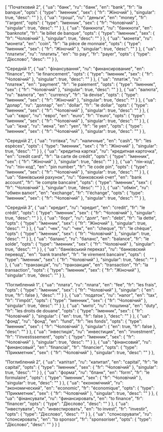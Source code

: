 [
  "Початковий 2",
  {
    "ua": "банк",
    "ru": "банк",
    "en": "bank",
    "fr": "la banque",
    "opts": {
      "type": "Іменник",
      "sex": {
        "fr": "Жіночий"
      },
      "singular": true,
      "desc": ""
    }
  },
  {
    "ua": "гроші",
    "ru": "деньги",
    "en": "money",
    "fr": "l'argent",
    "opts": {
      "type": "Іменник",
      "sex": {
        "fr": "Чоловічий"
      },
      "singular": true,
      "desc": ""
    }
  },
  {
    "ua": "банкнота",
    "ru": "банкнота",
    "en": "banknote",
    "fr": "le billet de banque",
    "opts": {
      "type": "Іменник",
      "sex": {
        "fr": "Чоловічий"
      },
      "singular": true,
      "desc": ""
    }
  },
  {
    "ua": "монета",
    "ru": "монета",
    "en": "coin",
    "fr": "la pièce de monnaie",
    "opts": {
      "type": "Іменник",
      "sex": {
        "fr": "Жіночий"
      },
      "singular": true,
      "desc": ""
    }
  },
  {
    "ua": "платити",
    "ru": "платить",
    "en": "to pay",
    "fr": "payer",
    "opts": {
      "type": "Дієслово",
      "desc": ""
    }
  },



  "Середній 1",
  {
    "ua": "фінансування",
    "ru": "финансирование",
    "en": "finance",
    "fr": "le financement",
    "opts": {
      "type": "Іменник",
      "sex": {
        "fr": "Чоловічий"
      },
      "singular": true,
      "desc": ""
    }
  },
  {
    "ua": "платіж",
    "ru": "платеж",
    "en": "payment",
    "fr": "le paiement",
    "opts": {
      "type": "Іменник",
      "sex": {
        "fr": "Чоловічий"
      },
      "singular": true,
      "desc": ""
    }
  },
  {
    "ua": "валюта",
    "ru": "валюта",
    "en": "currency",
    "fr": "la devise",
    "opts": {
      "type": "Іменник",
      "sex": {
        "fr": "Жіночий"
      },
      "singular": true,
      "desc": ""
    }
  },
  {
    "ua": "долар",
    "ru": "доллар",
    "en": "dollar",
    "fr": "le dollar",
    "opts": {
      "type": "Іменник",
      "sex": {
        "fr": "Чоловічий"
      },
      "singular": true,
      "desc": ""
    }
  },
  {
    "ua": "євро",
    "ru": "евро",
    "en": "euro",
    "fr": "l'euro",
    "opts": {
      "type": "Іменник",
      "sex": {
        "fr": "Чоловічий"
      },
      "singular": true,
      "desc": ""
    }
  },
  {
    "ua": "ієна",
    "ru": "иена",
    "en": "yen",
    "fr": "le yen",
    "opts": {
      "type": "Іменник",
      "sex": {
        "fr": "Чоловічий"
      },
      "singular": true,
      "desc": ""
    }
  },



  "Середній 2",
  {
    "ua": "готівка",
    "ru": "наличные",
    "en": "cash",
    "fr": "les espèces",
    "opts": {
      "type": "Іменник",
      "sex": {
        "fr": "Жіночий"
      },
      "singular": true,
      "desc": ""
    }
  },
  {
    "ua": "кредитна картка",
    "ru": "кредитная карточка",
    "en": "credit card",
    "fr": "la carte de crédit",
    "opts": {
      "type": "Іменник",
      "sex": {
        "fr": "Жіночий"
      },
      "singular": true,
      "desc": ""
    }
  },
  {
    "ua": "пін-код",
    "ru": "пін-код",
    "en": "pin number",
    "fr": "le code pin",
    "opts": {
      "type": "Іменник",
      "sex": {
        "fr": "Чоловічий"
      },
      "singular": true,
      "desc": ""
    }
  },
  {
    "ua": "банківський рахунок",
    "ru": "банковский счет",
    "en": "bank account",
    "fr": "le compte bancaire",
    "opts": {
      "type": "Іменник",
      "sex": {
        "fr": "Чоловічий"
      },
      "singular": true,
      "desc": ""
    }
  },
  {
    "ua": "обмін",
    "ru": "обмен валют",
    "en": "exchange",
    "fr": "l'échange",
    "opts": {
      "type": "Іменник",
      "sex": {
        "fr": "Чоловічий"
      },
      "singular": true,
      "desc": ""
    }
  },



  "Середній 3",
  {
    "ua": "кредит",
    "ru": "кредит",
    "en": "credit",
    "fr": "le crédit",
    "opts": {
      "type": "Іменник",
      "sex": {
        "fr": "Чоловічий"
      },
      "singular": true,
      "desc": ""
    }
  },
  {
    "ua": "борг",
    "ru": "долг",
    "en": "debt",
    "fr": "la dette",
    "opts": {
      "type": "Іменник",
      "sex": {
        "fr": "Жіночий"
      },
      "singular": true,
      "desc": ""
    }
  },
  {
    "ua": "чек",
    "ru": "чек",
    "en": "cheque",
    "fr": "le chèque",
    "opts": {
      "type": "Іменник",
      "sex": {
        "fr": "Чоловічий"
      },
      "singular": true,
      "desc": ""
    }
  },
  {
    "ua": "баланс",
    "ru": "баланс",
    "en": "balance",
    "fr": "le solde",
    "opts": {
      "type": "Іменник",
      "sex": {
        "fr": "Чоловічий"
      },
      "singular": true,
      "desc": ""
    }
  },
  {
    "ua": "банківський переказ",
    "ru": "банковский перевод",
    "en": "bank transfer",
    "fr": "le virement bancaire",
    "opts": {
      "type": "Іменник",
      "sex": {
        "fr": "Чоловічий"
      },
      "singular": true,
      "desc": ""
    }
  },
  {
    "ua": "транзакція",
    "ru": "транзакция",
    "en": "transaction",
    "fr": "la transaction",
    "opts": {
      "type": "Іменник",
      "sex": {
        "fr": "Жіночий"
      },
      "singular": true,
      "desc": ""
    }
  },



  "Поглиблений 1",
  {
    "ua": "плата",
    "ru": "плата",
    "en": "fee",
    "fr": "les frais",
    "opts": {
      "type": "Іменник",
      "sex": {
        "fr": "Чоловічий"
      },
      "singular": {
        "en": true,
        "fr": false
      },
      "desc": ""
    }
  },
  {
    "ua": "податок",
    "ru": "налог",
    "en": "tax",
    "fr": "l'impôt",
    "opts": {
      "type": "Іменник",
      "sex": {
        "fr": "Чоловічий"
      },
      "singular": true,
      "desc": ""
    }
  },
  {
    "ua": "мито",
    "ru": "пошлина",
    "en": "duty",
    "fr": "les droits de douane",
    "opts": {
      "type": "Іменник",
      "sex": {
        "fr": "Чоловічий"
      },
      "singular": {
        "en": true,
        "fr": false
      },
      "desc": ""
    }
  },
  {
    "ua": "фонд",
    "ru": "фонд",
    "en": "fund",
    "fr": "les fonds",
    "opts": {
      "type": "Іменник",
      "sex": {
        "fr": "Чоловічий"
      },
      "singular": {
        "en": true,
        "fr": false
      },
      "desc": ""
    }
  },
  {
    "ua": "інвестиція",
    "ru": "инвестиция",
    "en": "investment",
    "fr": "l'investissement",
    "opts": {
      "type": "Іменник",
      "sex": {
        "fr": "Чоловічий"
      },
      "singular": true,
      "desc": ""
    }
  },
  {
    "ua": "фінансовий",
    "ru": "финансовый",
    "en": "financial",
    "fr": "financier",
    "opts": {
      "type": "Прикметник",
      "sex": {
        "fr": "Чоловічий"
      },
      "singular": true,
      "desc": ""
    }
  },



  "Поглиблений 2",
  {
    "ua": "капітал",
    "ru": "капитал",
    "en": "capital",
    "fr": "le capital",
    "opts": {
      "type": "Іменник",
      "sex": {
        "fr": "Чоловічий"
      },
      "singular": true,
      "desc": ""
    }
  },
  {
    "ua": "форма",
    "ru": "бланк",
    "en": "form",
    "fr": "le formulaire",
    "opts": {
      "type": "Іменник",
      "sex": {
        "fr": "Чоловічий"
      },
      "singular": true,
      "desc": ""
    }
  },
  {
    "ua": "економічний",
    "ru": "экономический",
    "en": "economic",
    "fr": "économique",
    "opts": {
      "type": "Прикметник",
      "sex": {
        "fr": "Чоловічий"
      },
      "singular": true,
      "desc": ""
    }
  },
  {
    "ua": "фінансувати",
    "ru": "финансировать",
    "en": "to finance",
    "fr": "financer",
    "opts": {
      "type": "Дієслово",
      "desc": ""
    }
  },
  {
    "ua": "інвестувати",
    "ru": "инвестировать",
    "en": "to invest",
    "fr": "investir",
    "opts": {
      "type": "Дієслово",
      "desc": ""
    }
  },
  {
    "ua": "спонсорувати",
    "ru": "спонсировать",
    "en": "to sponsor",
    "fr": "sponsoriser",
    "opts": {
      "type": "Дієслово",
      "desc": ""
    }
  }
]
